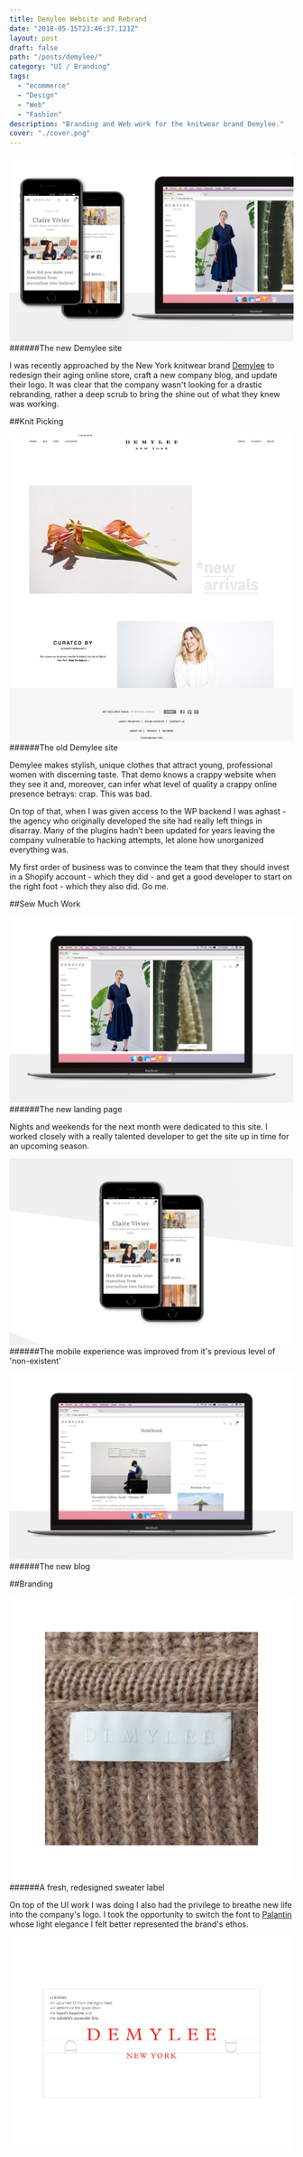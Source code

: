 ```yaml
---
title: Demylee Website and Rebrand
date: "2018-05-15T23:46:37.121Z"
layout: post
draft: false
path: "/posts/demylee/"
category: "UI / Branding"
tags:
  - "ecommerce"
  - "Design"
  - "Web"
  - "Fashion"
description: "Branding and Web work for the knitwear brand Demylee."
cover: "./cover.png"
---
```


![Demylee](./cover.png)
######The new Demylee site

I was recently approached by the New York knitwear brand [Demylee](https://www.instagram.com/demyleeny/) to redesign their aging online store, craft a new company blog, and update their logo. It was clear that the company wasn't looking for a drastic rebranding, rather a deep scrub to bring the shine out of what they knew was working. 

##Knit Picking

![Demylee](./old.png)
######The old Demylee site

Demylee makes stylish, unique clothes that attract young, professional women with discerning taste. That demo knows a crappy website when they see it and, moreover, can infer what level of quality a crappy online presence betrays: crap. This was bad.

On top of that, when I was given access to the WP backend I was aghast - the agency who originally developed the site had really left things in disarray. Many of the plugins hadn’t been updated for years leaving the company vulnerable to hacking attempts, let alone how unorganized everything was.

My first order of business was to convince the team that they should invest in a Shopify account - which they did - and get a good developer to start on the right foot - which they also did. Go me.


##Sew Much Work

![Demylee](./1.png)
######The new landing page

Nights and weekends for the next month were dedicated to this site. I worked closely with a really talented developer to get the site up in time for an upcoming season. 

![Demylee](./2.png)
######The mobile experience was improved from it's previous level of 'non-existent'

![Demylee](./3.png)
######The new blog

##Branding

![Demylee](./4.png)
######A fresh, redesigned sweater label

On top of the UI work I was doing I also had the privilege to breathe new life into the company's logo. I took the opportunity to switch the font to [Palantin](https://www.myfonts.com/fonts/mti/plantin/) whose light elegance I felt better represented the brand's ethos.

![Demylee](./5.png)